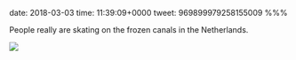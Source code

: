 date: 2018-03-03
time: 11:39:09+0000
tweet: 969899979258155009
%%%

People really are skating on the frozen canals in the Netherlands.

![](DXXG3zIWsAEC06i.jpg)
